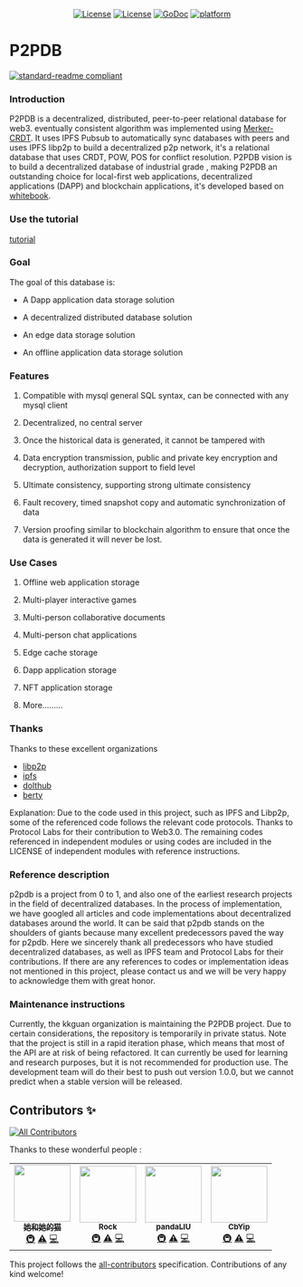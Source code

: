 
<!-- [![standard-readme compliant](https://img.shields.io/badge/readme%20style-standard-brightgreen.svg?style=flat-square)](https://github.com/RichardLitt/standard-readme) -->
<p align="center">
  <a href="https://opensource.org/licenses/Apache-2.0">
        <img src="https://img.shields.io/badge/License-Apache%202.0-blue.svg"
            alt="License"></a>
    <a href="https://github.com/RichardLitt/standard-readme">
        <img src="https://img.shields.io/badge/readme%20style-standard-brightgreen.svg?style=flat-square"
            alt="License"></a>
    <a href="https://godoc.org/github.com/Rock-liyi/p2pdb">
        <img src="https://img.shields.io/badge/godoc-reference-blue.svg"
            alt="GoDoc"></a>
                <a href="https://godoc.org/github.com/Rock-liyi/p2pdb">
        <img src="https://img.shields.io/badge/platform-Win32%20|%20GNU/Linux%20|%20macOS%20|%20FreeBSD%20-gold"
            alt="platform"></a>
</p>

# P2PDB

[![standard-readme compliant](https://img.shields.io/badge/readme%20style-standard-brightgreen.svg?style=flat-square)](https://github.com/RichardLitt/standard-readme)



### Introduction
P2PDB is a decentralized, distributed, peer-to-peer relational  database for web3. eventually consistent algorithm was implemented using  [Merker-CRDT](https://research.protocol.ai/blog/2019/a-new-lab-for-resilient-networks-research/PL-TechRep-merkleCRDT-v0.1-Dec30.pdf).  It uses IPFS Pubsub to automatically sync databases with peers and uses IPFS libp2p to build  a decentralized p2p  network, it's a relational  database that uses CRDT, POW, POS for conflict resolution. P2PDB vision is to build a decentralized database of industrial grade , making P2PDB an outstanding choice for local-first web applications, decentralized applications (DAPP) and blockchain applications,  it's developed based on [whitebook](docs/zh-cn/whitebook.md).

### Use the tutorial
[tutorial](https://rock-liyi.github.io/p2pdb/)


### Goal

The goal of this database is:

* A Dapp application data storage solution

* A decentralized distributed database solution

* An edge data storage solution

* An offline application data storage solution

### Features

1. Compatible with mysql general SQL syntax, can be connected with any mysql client

2. Decentralized, no central server

3. Once the historical data is generated, it cannot be tampered with

4. Data encryption transmission, public and private key encryption and decryption, authorization support to field level

5. Ultimate consistency, supporting strong ultimate consistency

6. Fault recovery, timed snapshot copy and automatic synchronization of data

7. Version proofing similar to blockchain algorithm to ensure that once the data is generated it will never be lost.    								   

### Use Cases

1. Offline web application storage  

2. Multi-player interactive games 

3. Multi-person collaborative documents 

4. Multi-person chat applications 

5. Edge cache storage 

6. Dapp application storage 

7. NFT application storage 

8. More.........


### Thanks
Thanks  to these excellent organizations 

- [libp2p](https://github.com/libp2p) 
- [ipfs](https://github.com/ipfs)
- [dolthub](https://github.com/dolthub)
- [berty](https://github.com/berty/go-ipfs-log)

Explanation: Due to the code used in this project, such as IPFS and Libp2p, some of the referenced code follows the relevant code protocols. Thanks to Protocol Labs for their contribution to Web3.0. The remaining codes referenced in independent modules or using codes are included in the LICENSE of independent modules with reference instructions.

###  Reference description

p2pdb is a project from 0 to 1, and also one of the earliest research projects in the field of decentralized databases. In the process of implementation, we have googled all articles and code implementations about decentralized databases around the world. It can be said that p2pdb stands on the shoulders of giants because many excellent predecessors paved the way for p2pdb. Here we sincerely thank all predecessors who have studied decentralized databases, as well as IPFS team and Protocol Labs for their contributions. If there are any references to codes or implementation ideas not mentioned in this project, please contact us and we will be very happy to acknowledge them with great honor.


### Maintenance instructions

Currently, the kkguan organization is maintaining the P2PDB project. Due to certain considerations, the repository is temporarily in private status. Note that the project is still in a rapid iteration phase, which means that most of the API are at risk of being refactored. It can currently be used for learning and research purposes, but it is not recommended for production use. The development team will do their best to push out version 1.0.0, but we cannot predict when a stable version will be released.



## Contributors ✨
<!-- ALL-CONTRIBUTORS-BADGE:START - Do not remove or modify this section -->
[![All Contributors](https://img.shields.io/badge/all_contributors-2-orange.svg?style=flat-square)](#contributors-)
<!-- ALL-CONTRIBUTORS-BADGE:END -->

Thanks  to these wonderful people :

<!-- ALL-CONTRIBUTORS-LIST:START - Do not remove or modify this section -->
<!-- prettier-ignore-start -->
<!-- markdownlint-disable -->
<table>
  <tr>
    <td align="center"><a href="https://github.com/her-cat"><img src="https://avatars.githubusercontent.com/u/18332628?v=4?s=100" width="100px;" alt=""/><br /><sub><b>她和她的猫</b></sub></a><br /><a href="#infra-her-cat" title="Infrastructure (Hosting, Build-Tools, etc)">🚇</a> <a href="https://github.com/Rock-liyi/p2pdb/commits?author=her-cat" title="Tests">⚠️</a> <a href="https://github.com/Rock-liyi/p2pdb/commits?author=her-cat" title="Code">💻</a></td>
    <td align="center"><a href="https://github.com/Rock-liyi"><img src="https://avatars.githubusercontent.com/u/35133768?v=4?s=100" width="100px;" alt=""/><br /><sub><b>Rock</b></sub></a><br /><a href="#infra-Rock-liyi" title="Infrastructure (Hosting, Build-Tools, etc)">🚇</a> <a href="https://github.com/Rock-liyi/p2pdb/commits?author=Rock-liyi" title="Tests">⚠️</a> <a href="https://github.com/Rock-liyi/p2pdb/commits?author=Rock-liyi" title="Code">💻</a></td>
    <td align="center"><a href="https://github.com/PandaLIU-1111"><img src="https://avatars.githubusercontent.com/u/26201936?v=4?s=100" width="100px;" alt=""/><br /><sub><b>pandaLIU</b></sub></a><br /><a href="#infra-PandaLIU-1111" title="Infrastructure (Hosting, Build-Tools, etc)">🚇</a> <a href="https://github.com/Rock-liyi/p2pdb/commits?author=PandaLIU-1111" title="Tests">⚠️</a> <a href="https://github.com/Rock-liyi/p2pdb/commits?author=PandaLIU-1111" title="Code">💻</a></td>
    <td align="center"><a href="https://github.com/CbYip"><img src="https://avatars.githubusercontent.com/u/31086265?v=4?s=100" width="100px;" alt=""/><br /><sub><b>CbYip</b></sub></a><br /><a href="#infra-CbYip" title="Infrastructure (Hosting, Build-Tools, etc)">🚇</a> <a href="https://github.com/Rock-liyi/p2pdb/commits?author=CbYip" title="Tests">⚠️</a> <a href="https://github.com/Rock-liyi/p2pdb/commits?author=CbYip" title="Code">💻</a></td>
  </tr>
</table>

<!-- markdownlint-restore -->
<!-- prettier-ignore-end -->

<!-- ALL-CONTRIBUTORS-LIST:END -->

This project follows the [all-contributors](https://github.com/all-contributors/all-contributors) specification. Contributions of any kind welcome!
